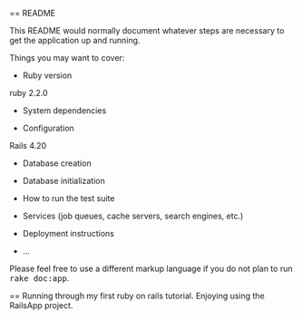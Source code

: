 == README

This README would normally document whatever steps are necessary to get the
application up and running.

Things you may want to cover:

* Ruby version

ruby 2.2.0

* System dependencies

* Configuration

Rails 4.20

* Database creation

* Database initialization

* How to run the test suite

* Services (job queues, cache servers, search engines, etc.)

* Deployment instructions

* ...


Please feel free to use a different markup language if you do not plan to run
<tt>rake doc:app</tt>.

==
Running through my first ruby on rails tutorial. Enjoying using the RailsApp project.

